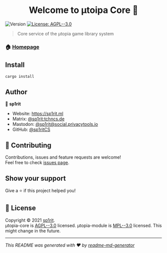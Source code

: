 <h1 align="center">Welcome to µtoipa Core 👋</h1>
<p>
  <img alt="Version" src="https://img.shields.io/badge/version-0.0.1-blue.svg?cacheSeconds=2592000&style=for-the-badge" /> <!-- To be replaced with crates.io verion -->
  <!--<a href="wip" target="_blank">
    <img alt="Documentation" src="https://img.shields.io/badge/documentation-yes-brightgreen.svg" />
  </a>-->
  <a href="shrug" target="_blank">
    <img alt="License: AGPL--3.0" src="https://img.shields.io/badge/License-AGPL--3.0-blueviolet.svg?style=for-the-badge" />
  </a>
</p>

> Core service of the µtopia game library system

### 🏠 [Homepage](https://github.com/projekt-utopia)

## Install

```sh
cargo install
```

<!--## Usage

```sh
man utopiactl
```
-->
<!--## Run tests

```sh
cargo test
```
-->
## Author

👤 **sp1rit**

* Website: https://sp1rit.ml
* Matrix: [@sp1rit:tchncs.de](https://matrix.to/#/@sp1rit:tchncs.de)
* Mastodon: [@sp1rit@social.privacytools.io](https://social.privacytools.io/@sp1rit)
* GitHub: [@sp1ritCS](https://github.com/sp1ritCS)

## 🤝 Contributing

Contributions, issues and feature requests are welcome!<br />Feel free to check [issues page](shrug).<!-- You can also take a look at the [contributing guide](shrug). -->

## Show your support

Give a ⭐️ if this project helped you!

## 📝 License

Copyright © 2021 [sp1rit](https://github.com/sp1ritCS).<br />
µtopia-core is [AGPL--3.0](shrug) licensed.
µtopia-module is [MPL--3.0](shrug) licensed. This might change in the future.

***
_This README was generated with ❤️ by [readme-md-generator](https://github.com/kefranabg/readme-md-generator)_
